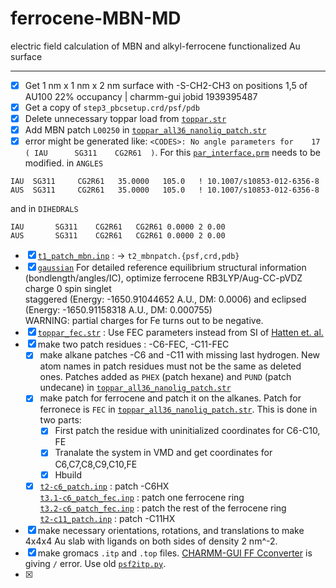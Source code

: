 # ferrocene-MBN-MD
electric field calculation of MBN and alkyl-ferrocene functionalized Au surface

----  
  - [X] Get 1 nm x 1 nm x 2 nm surface with -S-CH2-CH3 on positions 1,5 of AU100 22% occupancy | charmm-gui jobid 1939395487
  - [X] Get a copy of `step3_pbcsetup.crd/psf/pdb`  
  - [X] Delete unnecessary toppar load from [`toppar.str`](/setup/toppar.str)  
  - [X] Add MBN patch `L00250` in [`toppar_all36_nanolig_patch.str`](/setup/toppar/toppar_all36_nanolig_patch.str)  
  - [X] error might be generated like: `<CODES>: No angle parameters for    17 ( IAU      SG311    CG2R61  )`. For this [`par_interface.prm`](/setup/toppar/par_interface.prm) needs to be modified. in `ANGLES`  
```
IAU  SG311     CG2R61   35.0000   105.0   ! 10.1007/s10853-012-6356-8
AUS  SG311     CG2R61   35.0000   105.0   ! 10.1007/s10853-012-6356-8
```  
and in `DIHEDRALS`  
```
IAU       SG311    CG2R61   CG2R61 0.0000 2 0.00
AUS       SG311    CG2R61   CG2R61 0.0000 2 0.00
```
  - [X] [`t1_patch_mbn.inp`](/setup/t1_patch_mbn.inp) : -> `t2_mbnpatch.{psf,crd,pdb}`  
  - [X] [`gaussian`](/setup/gaussian) For detailed reference equilibrium structural information (bondlength/angles/IC), optimize ferrocene RB3LYP/Aug-CC-pVDZ charge 0 spin singlet  
    staggered (Energy: -1650.91044652 A.U., DM: 0.0006) and eclipsed (Energy: -1650.91158318 A.U., DM: 0.000755)  
    WARNING: partial charges for Fe turns out to be negative.  
  - [X] [`toppar_fec.str`](/setup/toppar/toppar_fec.str) : Use FEC parameters instead from SI of [Hatten et. al.](https://chemistry-europe.onlinelibrary.wiley.com/doi/abs/10.1002/chem.200700358)
  - [X] make two patch residues : -C6-FEC, -C11-FEC
    - [X] make alkane patches -C6 and -C11 with missing last hydrogen. New atom names in patch residues must not be the same as deleted ones. Patches added as `PHEX` (patch hexane) and `PUND` (patch undecane) in [`toppar_all36_nanolig_patch.str`](/setup/toppar/toppar_all36_nanolig_patch.str)    
    - [X] make patch for ferrocene and patch it on the alkanes. Patch for ferronece is `FEC` in [`toppar_all36_nanolig_patch.str`](/setup/toppar/toppar_all36_nanolig_patch.str). This is done in two parts:  
      - [X] First patch the residue with uninitialized coordinates for C6-C10, FE  
      - [X] Tranalate the system in VMD and get coordinates for C6,C7,C8,C9,C10,FE  
      - [X] Hbuild  
    - [X] [`t2-c6_patch.inp`](/setup/t2-c6_patch.inp) : patch -C6HX  
          [`t3.1-c6_patch_fec.inp`](/setup/t3.1-c6_patch_fec.inp) : patch one ferrocene ring  
          [`t3.2-c6_patch_fec.inp`](/setup/t3.2-c6_patch_fec.inp) : patch the rest of the ferrocene ring  
          [`t2-c11_patch.inp`](/setup/t2-c11_patch.inp) : patch -C11HX   

  - [X] make necessary orientations, rotations, and translations to make 4x4x4 Au slab with ligands on both sides of density 2 nm^-2.  
  - [X] make gromacs `.itp` and `.top` files. [CHARMM-GUI FF Cconverter](https://charmm-gui.org/?doc=input/converter.ffconverter) is giving `/` error. Use old [`psf2itp.py`](/setup/tools/psf2itp.py).
  - [X]


